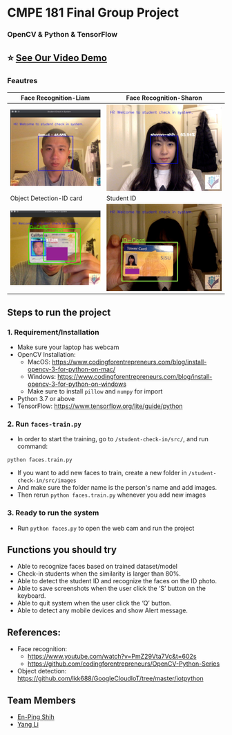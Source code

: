 # CMPE 181 Final Group Project
### OpenCV & Python & TensorFlow

## :star:  [See Our Video Demo](https://www.youtube.com/watch?v=Wg96SrO8SrA&feature=youtu.be)

### Feautres
Face Recognition-Liam |  Face Recognition-Sharon
-------|---------
![](/screenshots/liam-1.png)|![](/screenshots/sharon-1.jpg)
Object Detection-ID card | Student ID
![](/screenshots/liam-2.png)|![](/screenshots/sharon-2.jpg)


## Steps to run the project

### 1. Requirement/Installation
- Make sure your laptop has webcam
- OpenCV Installation:
  - MacOS: https://www.codingforentrepreneurs.com/blog/install-opencv-3-for-python-on-mac/
  - Windows: https://www.codingforentrepreneurs.com/blog/install-opencv-3-for-python-on-windows
  - Make sure to install `pillow` and `numpy` for import
- Python 3.7 or above
- TensorFlow: https://www.tensorflow.org/lite/guide/python

### 2. Run `faces-train.py`
- In order to start the training, go to `/student-check-in/src/`, and run command:
``` command
python faces.train.py
```
- If you want to add new faces to train, create a new folder in `/student-check-in/src/images`
- And make sure the folder name is the person's name and add images.
- Then rerun `python faces.train.py` whenever you add new images

### 3. Ready to run the system
- Run `python faces.py` to open the web cam and run the project

## Functions you should try
- Able to recognize faces based on trained dataset/model
- Check-in students when the similarity is larger than 80%.
- Able to detect the student ID and recognize the faces on the ID photo.
- Able to save screenshots when the user click the ‘S’ button on the keyboard.
- Able to quit system when the user click the ‘Q’ button.
- Able to detect any mobile devices and show Alert message.


## References:
- Face recognition:
  - https://www.youtube.com/watch?v=PmZ29Vta7Vc&t=602s 
  - https://github.com/codingforentrepreneurs/OpenCV-Python-Series
- Object detection: https://github.com/lkk688/GoogleCloudIoT/tree/master/iotpython


## Team Members
- [En-Ping Shih](https://github.com/SharonShih)
- [Yang Li](https://github.com/liamLacuna)
